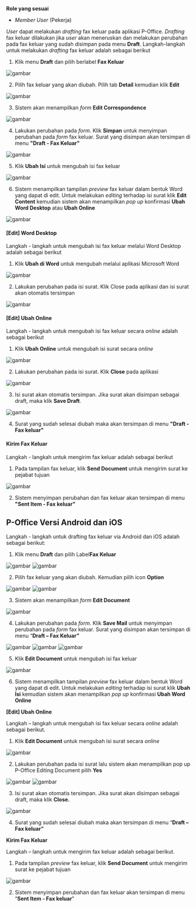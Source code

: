 **Role yang sesuai**

- *Member User* (Pekerja)

*User* dapat melakukan *drafting* fax keluar pada aplikasi P-Office. *Drafting* fax keluar dilakukan jika *user* akan meneruskan dan melakukan perubahan pada fax keluar yang sudah disimpan pada menu **Draft**. Langkah-langkah untuk melakukan *drafting* fax keluar adalah sebagai berikut

1. Klik menu **Draft** dan pilih berlabel **Fax Keluar**

![gambar](FaxKeluar/FK_Web/02FK16.png)

2. Pilih fax keluar yang akan diubah. Pilih tab **Detail** kemudian klik **Edit**

![gambar](FaxKeluar/FK_Web/02FK17.png)

3. Sistem akan menampilkan *form* **Edit Correspondence**

![gambar](FaxKeluar/FK_Web/02FK18.png)

4. Lakukan perubahan pada *form*. Klik **Simpan** untuk menyimpan perubahan pada *form* fax keluar. Surat yang disimpan akan tersimpan di menu **"Draft - Fax Keluar"**

![gambar](FaxKeluar/FK_Web/02FK19.png)

5. Klik **Ubah Isi** untuk mengubah isi fax keluar

![gambar](FaxKeluar/FK_Web/02FK20.png)

6. Sistem menampilkan tampilan *preview* fax keluar dalam bentuk Word yang dapat di edit. Untuk melakukan *editing* terhadap isi surat klik **Edit Content** kemudian sistem akan menampilkan *pop up* konfirmasi **Ubah Word Desktop** atau **Ubah Online**

![gambar](FaxKeluar/FK_Web/02FK21.png)

#### **[Edit] Word Desktop**

Langkah - langkah untuk mengubah isi fax keluar melalui Word Desktop adalah sebagai berikut

1. Klik **Ubah di Word** untuk mengubah melalui aplikasi Microsoft Word

![gambar](FaxKeluar/FK_Web/02FK22.png)

2. Lakukan perubahan pada isi surat. Klik Close pada aplikasi dan isi surat akan otomatis tersimpan

![gambar](FaxKeluar/FK_Web/02FK23.png)

#### **[Edit] Ubah Online**

Langkah - langkah untuk mengubah isi fax keluar secara *online* adalah sebagai berikut

1. Klik **Ubah Online** untuk mengubah isi surat secara *online*

![gambar](FaxKeluar/FK_Web/02FK24.png)

2. Lakukan perubahan pada isi surat. Klik **Close** pada aplikasi

![gambar](FaxKeluar/FK_Web/02FK25.png)

3. Isi surat akan otomatis tersimpan. Jika surat akan disimpan sebagai draft, maka klik **Save Draft**.

![gambar](FaxKeluar/FK_Web/02FK26.png)

4. Surat yang sudah selesai diubah maka akan tersimpan di menu **"Draft - Fax keluar"**


#### **Kirim Fax Keluar**

Langkah - langkah untuk mengirim fax keluar adalah sebagai berikut

1. Pada tampilan fax keluar, klik **Send Document** untuk mengirim surat ke pejabat tujuan

![gambar](FaxKeluar/FK_Web/02FK27.png)

2. Sistem menyimpan perubahan dan fax keluar akan tersimpan di menu **"Sent Item - Fax keluar"**




## **P-Office Versi Android dan iOS**

Langkah - langkah untuk drafting fax keluar via Android dan iOS adalah sebagai berikut:

1. Klik menu **Draft** dan pilih Label**Fax Keluar**

![gambar](FaxKeluar/FK_Android/DraftFK/02A01.png) ![gambar](FaxKeluar/FK_Android/DraftFK/02A02.png)

2. Pilih fax keluar yang akan diubah. Kemudian pilih icon **Option**
   
![gambar](FaxKeluar/FK_Android/DraftFK/02A03.png) ![gambar](FaxKeluar/FK_Android/DraftFK/02A04.png)

3. Sistem akan menampilkan _form_ **Edit Document**
 
![gambar](FaxKeluar/FK_Android/DraftFK/02A05.png)

4. Lakukan perubahan pada _form_. Klik **Save Mail** untuk menyimpan perubahan pada _form_ fax keluar. Surat yang disimpan akan tersimpan di menu “**Draft – Fax Keluar”**

![gambar](FaxKeluar/FK_Android/DraftFK/02A06.png) ![gambar](FaxKeluar/FK_Android/DraftFK/02A07.png) ![gambar](FaxKeluar/FK_Android/DraftFK/02A08.png)

5. Klik **Edit Document** untuk mengubah isi fax keluar

![gambar](FaxKeluar/FK_Android/DraftFK/02A09.png)

6. Sistem menampilkan tampilan _preview_ fax keluar dalam bentuk Word yang dapat di edit. Untuk melakukan _editing_ terhadap isi surat klik **Ubah Isi** kemudian sistem akan menampilkan _pop up_ konfirmasi **Ubah Word Online**
   
**[Edit] Ubah Online**

Langkah – langkah untuk mengubah isi fax keluar secara _online_ adalah sebagai berikut.

1. Klik **Edit Document** untuk mengubah isi surat secara _online_

![gambar](FaxKeluar/FK_Android/DraftFK/02U01.png)

2. Lakukan perubahan pada isi surat lalu sistem akan menampilkan pop up P-Office Editing Document pilih **Yes**

![gambar](FaxKeluar/FK_Android/DraftFK/02U02.png) ![gambar](FaxKeluar/FK_Android/DraftFK/02U04.png) 

3. Isi surat akan otomatis tersimpan. Jika surat akan disimpan sebagai draft, maka klik **Close.**

![gambar](FaxKeluar/FK_Android/DraftFK/02U5.png) 

4. Surat yang sudah selesai diubah maka akan tersimpan di menu “**Draft – Fax keluar”**
   
**Kirim Fax Keluar**

Langkah – langkah untuk mengirim fax keluar adalah sebagai berikut.

1. Pada tampilan _preview_ fax keluar, klik **Send Document** untuk mengirim surat ke pejabat tujuan

![gambar](FaxKeluar/FK_Android/DraftFK/02K01.png)

2. Sistem menyimpan perubahan dan fax keluar akan tersimpan di menu “**Sent Item - Fax keluar**”

